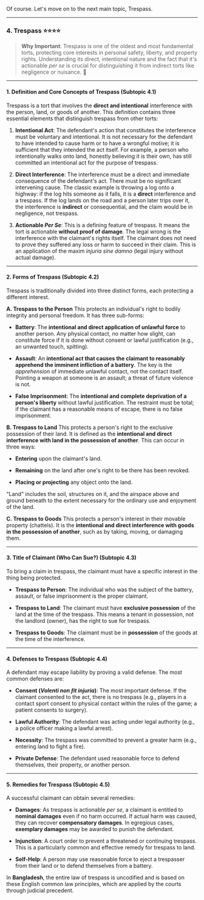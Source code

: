 Of course. Let's move on to the next main topic, Trespass.

---

### 4. Trespass ⭐⭐⭐⭐

> **Why Important**: Trespass is one of the oldest and most fundamental torts, protecting core interests in personal safety, liberty, and property rights. Understanding its direct, intentional nature and the fact that it's actionable _per se_ is crucial for distinguishing it from indirect torts like negligence or nuisance. 🚫

---

#### 1. Definition and Core Concepts of Trespass (Subtopic 4.1)

Trespass is a tort that involves the **direct and intentional** interference with the person, land, or goods of another. This definition contains three essential elements that distinguish trespass from other torts:

1. **Intentional Act**: The defendant's action that constitutes the interference must be voluntary and intentional. It is not necessary for the defendant to have intended to cause harm or to have a wrongful motive; it is sufficient that they intended the act itself. For example, a person who intentionally walks onto land, honestly believing it is their own, has still committed an intentional act for the purpose of trespass.
    
2. **Direct Interference**: The interference must be a direct and immediate consequence of the defendant's act. There must be no significant intervening cause. The classic example is throwing a log onto a highway: if the log hits someone as it falls, it is a **direct** interference and a trespass. If the log lands on the road and a person later trips over it, the interference is **indirect** or consequential, and the claim would be in negligence, not trespass.
    
3. **Actionable _Per Se_**: This is a defining feature of trespass. It means the tort is actionable **without proof of damage**. The legal wrong is the interference with the claimant's rights itself. The claimant does not need to prove they suffered any loss or harm to succeed in their claim. This is an application of the maxim _injuria sine damno_ (legal injury without actual damage).
    

---

#### 2. Forms of Trespass (Subtopic 4.2)

Trespass is traditionally divided into three distinct forms, each protecting a different interest.

**A. Trespass to the Person** This protects an individual's right to bodily integrity and personal freedom. It has three sub-forms:

- **Battery**: The **intentional and direct application of unlawful force** to another person. Any physical contact, no matter how slight, can constitute force if it is done without consent or lawful justification (e.g., an unwanted touch, spitting).
    
- **Assault**: An **intentional act that causes the claimant to reasonably apprehend the imminent infliction of a battery**. The key is the _apprehension_ of immediate unlawful contact, not the contact itself. Pointing a weapon at someone is an assault; a threat of future violence is not.
    
- **False Imprisonment**: The **intentional and complete deprivation of a person's liberty** without lawful justification. The restraint must be total; if the claimant has a reasonable means of escape, there is no false imprisonment.
    

**B. Trespass to Land** This protects a person's right to the exclusive possession of their land. It is defined as the **intentional and direct interference with land in the possession of another**. This can occur in three ways:

- **Entering** upon the claimant's land.
    
- **Remaining** on the land after one's right to be there has been revoked.
    
- **Placing or projecting** any object onto the land.
    

"Land" includes the soil, structures on it, and the airspace above and ground beneath to the extent necessary for the ordinary use and enjoyment of the land.

**C. Trespass to Goods** This protects a person's interest in their movable property (chattels). It is the **intentional and direct interference with goods in the possession of another**, such as by taking, moving, or damaging them.

---

#### 3. Title of Claimant (Who Can Sue?) (Subtopic 4.3)

To bring a claim in trespass, the claimant must have a specific interest in the thing being protected.

- **Trespass to Person**: The individual who was the subject of the battery, assault, or false imprisonment is the proper claimant.
    
- **Trespass to Land**: The claimant must have **exclusive possession** of the land at the time of the trespass. This means a tenant in possession, not the landlord (owner), has the right to sue for trespass.
    
- **Trespass to Goods**: The claimant must be in **possession** of the goods at the time of the interference.
    

---

#### 4. Defenses to Trespass (Subtopic 4.4)

A defendant may escape liability by proving a valid defense. The most common defenses are:

- **Consent (_Volenti non fit injuria_)**: The most important defense. If the claimant consented to the act, there is no trespass (e.g., players in a contact sport consent to physical contact within the rules of the game; a patient consents to surgery).
    
- **Lawful Authority**: The defendant was acting under legal authority (e.g., a police officer making a lawful arrest).
    
- **Necessity**: The trespass was committed to prevent a greater harm (e.g., entering land to fight a fire).
    
- **Private Defense**: The defendant used reasonable force to defend themselves, their property, or another person.
    

---

#### 5. Remedies for Trespass (Subtopic 4.5)

A successful claimant can obtain several remedies:

- **Damages**: As trespass is actionable _per se_, a claimant is entitled to **nominal damages** even if no harm occurred. If actual harm was caused, they can recover **compensatory damages**. In egregious cases, **exemplary damages** may be awarded to punish the defendant.
    
- **Injunction**: A court order to prevent a threatened or continuing trespass. This is a particularly common and effective remedy for trespass to land.
    
- **Self-Help**: A person may use reasonable force to eject a trespasser from their land or to defend themselves from a battery.
    

In **Bangladesh**, the entire law of trespass is uncodified and is based on these English common law principles, which are applied by the courts through judicial precedent.